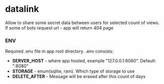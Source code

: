 # datalink

Allow to share some secret data between users for selected count of views.
If some of bots request url - app will return 404 page


### ENV
Required .env file in app root directory.
.env consists:
- **SERVER_HOST** - where app hosted, example "127.0.0.1:8080". Default: ":8080"
- **STORAGE** - enum(sqlite, ram). Which type of storage to use
- **DELETE_AFTER** - Message will be erased after this count of days

